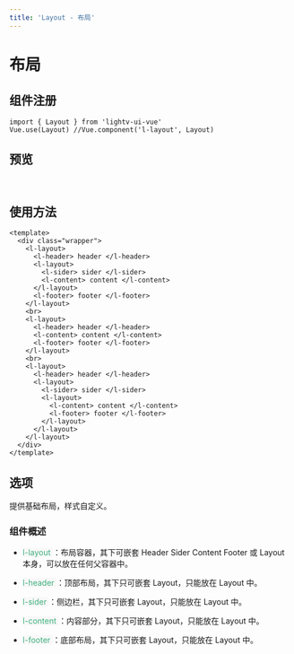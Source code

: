 ```yaml
---
title: 'Layout - 布局'
---
```

# 布局

## 组件注册
```vue
import { Layout } from 'lightv-ui-vue'
Vue.use(Layout) //Vue.component('l-layout', Layout)
```

## 预览
&nbsp;
<ClientOnly>
    <layout-demo></layout-demo>
</ClientOnly>
## 使用方法
```vue
<template>
  <div class="wrapper">
    <l-layout>
      <l-header> header </l-header>
      <l-layout>
        <l-sider> sider </l-sider>
        <l-content> content </l-content>
      </l-layout>
      <l-footer> footer </l-footer>
    </l-layout>
    <br>
    <l-layout>
      <l-header> header </l-header>
      <l-content> content </l-content>
      <l-footer> footer </l-footer>
    </l-layout>
    <br>
    <l-layout>
      <l-header> header </l-header>
      <l-layout>
        <l-sider> sider </l-sider>
        <l-layout>
          <l-content> content </l-content>
          <l-footer> footer </l-footer>
        </l-layout>
      </l-layout>
    </l-layout>
  </div>
</template>
```

## 选项
提供基础布局，样式自定义。
### 组件概述
- <span style='color:#3eaf7c;background-color:#F8F8F8'> l-layout </span>：布局容器，其下可嵌套 Header Sider Content Footer 或 Layout 本身，可以放在任何父容器中。

- <span style='color:#3eaf7c;background-color:#F8F8F8'> l-header </span>：顶部布局，其下只可嵌套 Layout，只能放在 Layout 中。

- <span style='color:#3eaf7c;background-color:#F8F8F8'> l-sider </span>：侧边栏，其下只可嵌套 Layout，只能放在 Layout 中。

- <span style='color:#3eaf7c;background-color:#F8F8F8'> l-content </span>：内容部分，其下只可嵌套 Layout，只能放在 Layout 中。

- <span style='color:#3eaf7c;background-color:#F8F8F8'> l-footer </span>：底部布局，其下只可嵌套 Layout，只能放在 Layout 中。


